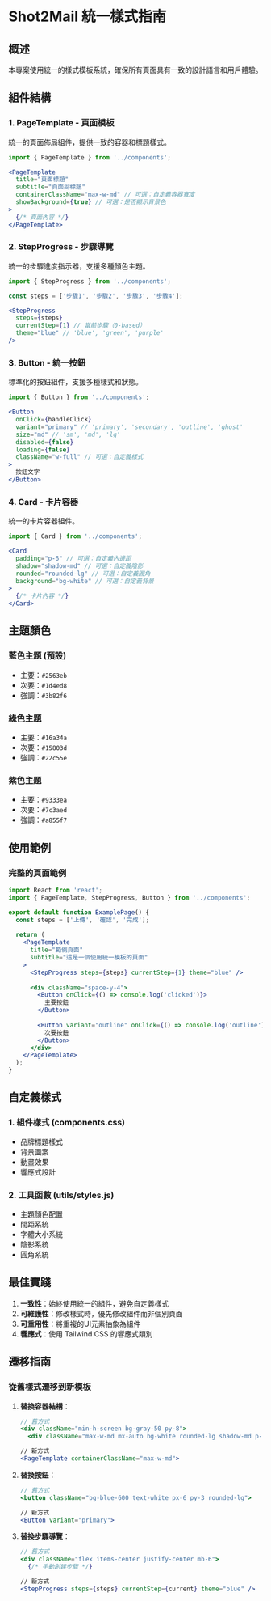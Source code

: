 # Shot2Mail 統一樣式指南

## 概述
本專案使用統一的樣式模板系統，確保所有頁面具有一致的設計語言和用戶體驗。

## 組件結構

### 1. PageTemplate - 頁面模板
統一的頁面佈局組件，提供一致的容器和標題樣式。

```jsx
import { PageTemplate } from '../components';

<PageTemplate
  title="頁面標題"
  subtitle="頁面副標題"
  containerClassName="max-w-md" // 可選：自定義容器寬度
  showBackground={true} // 可選：是否顯示背景色
>
  {/* 頁面內容 */}
</PageTemplate>
```

### 2. StepProgress - 步驟導覽
統一的步驟進度指示器，支援多種顏色主題。

```jsx
import { StepProgress } from '../components';

const steps = ['步驟1', '步驟2', '步驟3', '步驟4'];

<StepProgress 
  steps={steps} 
  currentStep={1} // 當前步驟（0-based）
  theme="blue" // 'blue', 'green', 'purple'
/>
```

### 3. Button - 統一按鈕
標準化的按鈕組件，支援多種樣式和狀態。

```jsx
import { Button } from '../components';

<Button
  onClick={handleClick}
  variant="primary" // 'primary', 'secondary', 'outline', 'ghost'
  size="md" // 'sm', 'md', 'lg'
  disabled={false}
  loading={false}
  className="w-full" // 可選：自定義樣式
>
  按鈕文字
</Button>
```

### 4. Card - 卡片容器
統一的卡片容器組件。

```jsx
import { Card } from '../components';

<Card
  padding="p-6" // 可選：自定義內邊距
  shadow="shadow-md" // 可選：自定義陰影
  rounded="rounded-lg" // 可選：自定義圓角
  background="bg-white" // 可選：自定義背景
>
  {/* 卡片內容 */}
</Card>
```

## 主題顏色

### 藍色主題 (預設)
- 主要：`#2563eb`
- 次要：`#1d4ed8`
- 強調：`#3b82f6`

### 綠色主題
- 主要：`#16a34a`
- 次要：`#15803d`
- 強調：`#22c55e`

### 紫色主題
- 主要：`#9333ea`
- 次要：`#7c3aed`
- 強調：`#a855f7`

## 使用範例

### 完整的頁面範例
```jsx
import React from 'react';
import { PageTemplate, StepProgress, Button } from '../components';

export default function ExamplePage() {
  const steps = ['上傳', '確認', '完成'];
  
  return (
    <PageTemplate
      title="範例頁面"
      subtitle="這是一個使用統一模板的頁面"
    >
      <StepProgress steps={steps} currentStep={1} theme="blue" />
      
      <div className="space-y-4">
        <Button onClick={() => console.log('clicked')}>
          主要按鈕
        </Button>
        
        <Button variant="outline" onClick={() => console.log('outline')}>
          次要按鈕
        </Button>
      </div>
    </PageTemplate>
  );
}
```

## 自定義樣式

### 1. 組件樣式 (components.css)
- 品牌標題樣式
- 背景圖案
- 動畫效果
- 響應式設計

### 2. 工具函數 (utils/styles.js)
- 主題顏色配置
- 間距系統
- 字體大小系統
- 陰影系統
- 圓角系統

## 最佳實踐

1. **一致性**：始終使用統一的組件，避免自定義樣式
2. **可維護性**：修改樣式時，優先修改組件而非個別頁面
3. **可重用性**：將重複的UI元素抽象為組件
4. **響應式**：使用 Tailwind CSS 的響應式類別

## 遷移指南

### 從舊樣式遷移到新模板

1. **替換容器結構**：
   ```jsx
   // 舊方式
   <div className="min-h-screen bg-gray-50 py-8">
     <div className="max-w-md mx-auto bg-white rounded-lg shadow-md p-6">
   
   // 新方式
   <PageTemplate containerClassName="max-w-md">
   ```

2. **替換按鈕**：
   ```jsx
   // 舊方式
   <button className="bg-blue-600 text-white px-6 py-3 rounded-lg">
   
   // 新方式
   <Button variant="primary">
   ```

3. **替換步驟導覽**：
   ```jsx
   // 舊方式
   <div className="flex items-center justify-center mb-6">
     {/* 手動創建步驟 */}
   
   // 新方式
   <StepProgress steps={steps} currentStep={current} theme="blue" />
   ``` 